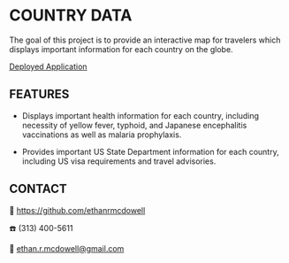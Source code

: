 # COUNTRY DATA

The goal of this project is to provide an interactive map for travelers which displays important information
for each country on the globe.

[Deployed Application]([https://ethanrmcdowell.github.io/vehicle-dashboard/](https://country-data-81ef9.web.app/))

## FEATURES

- Displays important health information for each country, including necessity of yellow fever, typhoid, and Japanese encephalitis vaccinations as well as malaria prophylaxis.

- Provides important US State Department information for each country, including US visa requirements and travel advisories.

## CONTACT

:link: https://github.com/ethanrmcdowell

:phone: (313) 400-5611

:e-mail: ethan.r.mcdowell@gmail.com
